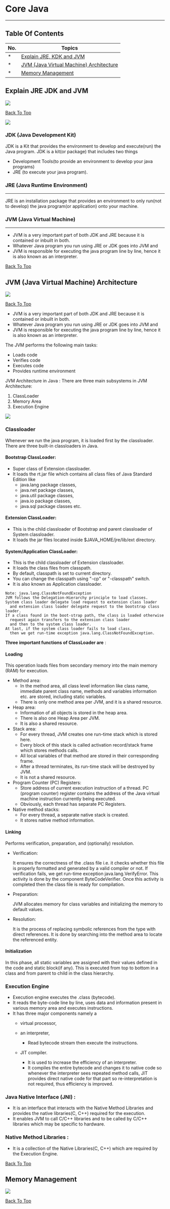 # Core Java

---

## Table Of Contents


| No. | Topics                                                                            |
| --- | --------------------------------------------------------------------------------- |
| *   | [Explain JRE, KDK and JVM](#Explain-JRE-JDK-and-JVM)                              |
| *   | [JVM (Java Virtual Machine) Architecture](#jvm-java-virtual-machine-architecture) |
| *   | [Memory Management](#memory-management)                                           |



## Explain JRE JDK and JVM

![](../../images/line.png)


[Back To Top](#Table-Of-Contents)

![](../../images/core_java/jdk_jre_jvm.png)

### **JDK (Java Development Kit)**

JDK is a Kit that provides the environment to develop and execute(run) the Java program. JDK is a kit(or package) that includes two things

* Development Tools(to provide an environment to develop your java programs)
* JRE (to execute your java program).

### **JRE (Java Runtime Environment)**

---

JRE is an installation package that provides an environment to only run(not to develop) the java program(or application) onto your machine.

### **JVM (Java Virtual Machine)**

---

* JVM is a very important part of both JDK and JRE because it is contained or inbuilt in both.
* Whatever Java program you run using JRE or JDK goes into JVM and
* JVM is responsible for executing the java program line by line, hence it is also known as an interpreter.

[Back To Top](#Table-Of-Contents)

## **JVM (Java Virtual Machine) Architecture**

![](../../images/line.png)

[Back To Top](#Table-Of-Contents)

* JVM is a very important part of both JDK and JRE because it is contained or inbuilt in both.
* Whatever Java program you run using JRE or JDK goes into JVM and
* JVM is responsible for executing the java program line by line, hence it is also known as an interpreter.

The JVM performs the following main tasks:

* Loads code
* Verifies code
* Executes code
* Provides runtime environment

JVM Architecture in Java : There are three main subsystems in JVM Architecture:

1. ClassLoader
2. Memory Area
3. Execution Engine

![](../../images/core_java/jvm_model.webp)

### Classloader

Whenever we run the java program, it is loaded first by the classloader.
There are three built-in classloaders in Java.

#### Bootstrap ClassLoader:

* Super class of Extension classloader.
* It loads the rt.jar file which contains all class files of Java Standard Edition like
  * java.lang package classes,
  * java.net package classes,
  * java.util package classes,
  * java.io package classes,
  * java.sql package classes etc.

#### Extension ClassLoader:

* This is the child classloader of Bootstrap and parent classloader of System classloader.
* It loads the jar files located inside $JAVA_HOME/jre/lib/ext directory.

#### System/Application ClassLoader:

* This is the child classloader of Extension classloader.
* It loads the class files from classpath.
* By default, classpath is set to current directory.
* You can change the classpath using "-cp" or "-classpath" switch.
* It is also known as Application classloader.

```
Note: java.lang.ClassNotFoundException
JVM follows the Delegation-Hierarchy principle to load classes. 
System class loader delegate load request to extension class loader 
  and extension class loader delegate request to the bootstrap class loader. 
If a class found in the boot-strap path, the class is loaded otherwise 
  request again transfers to the extension class loader 
  and then to the system class loader. 
At last, if the system class loader fails to load class, 
  then we get run-time exception java.lang.ClassNotFoundException.
```

**Three important functions of ClassLoader are** :

#### Loading

This operation loads files from secondary memory into the main memory (RAM) for execution.

* Method area:
  * In the method area, all class level information like class name, immediate parent class name, methods and variables information etc. are stored, including static variables.
  * There is only one method area per JVM, and it is a shared resource.
* Heap area:
  * Information of all objects is stored in the heap area.
  * There is also one Heap Area per JVM.
  * It is also a shared resource.
* Stack area:
  * For every thread, JVM creates one run-time stack which is stored here.
  * Every block of this stack is called activation record/stack frame which stores methods calls.
  * All local variables of that method are stored in their corresponding frame.
  * After a thread terminates, its run-time stack will be destroyed by JVM.
  * It is not a shared resource.
* Program Counter (PC) Registers:
  * Store address of current execution instruction of a thread. PC (program counter) register contains the address of the Java virtual machine instruction currently being executed.
  * Obviously, each thread has separate PC Registers.
* Native method stacks:
  * For every thread, a separate native stack is created.
  * It stores native method information.

#### Linking

Performs verification, preparation, and (optionally) resolution.

* Verification:

  It ensures the correctness of the .class file i.e. it checks whether this file is properly formatted and generated by a valid compiler or not. If verification fails, we get run-time exception java.lang.VerifyError. This activity is done by the component ByteCodeVerifier. Once this activity is completed then the class file is ready for compilation.
* Preparation:

  JVM allocates memory for class variables and initializing the memory to default values.
* Resolution:

  It is the process of replacing symbolic references from the type with direct references. It is done by searching into the method area to locate the referenced entity.

#### Initialization

In this phase, all static variables are assigned with their values defined in the code and static block(if any). This is executed from top to bottom in a class and from parent to child in the class hierarchy.

### Execution Engine

* Execution engine executes the .class (bytecode).
* It reads the byte-code line by line, uses data and information present in various memory area and executes instructions.
* It has three major components namely a
  * virtual processor,
  * an interpreter,

    * Read bytecode stream then execute the instructions.
  * JIT compiler.

    * It is used to increase the efficiency of an interpreter.
    * It compiles the entire bytecode and changes it to native code so whenever the interpreter sees repeated method calls, JIT provides direct native code for that part so re-interpretation is not required, thus efficiency is improved.

### Java Native Interface (JNI) :

* It is an interface that interacts with the Native Method Libraries and provides the native libraries(C, C++) required for the execution.
* It enables JVM to call C/C++ libraries and to be called by C/C++ libraries which may be specific to hardware.

### Native Method Libraries :

* It is a collection of the Native Libraries(C, C++) which are required by the Execution Engine.

[Back To Top](#Table-Of-Contents)

## Memory Management

![](../../images/line.png)

[Back To Top](#Table-Of-Contents)
